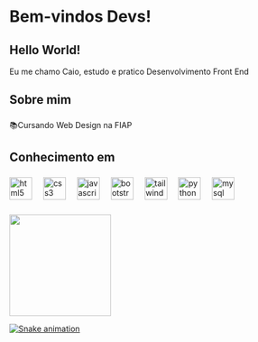 <h1>Bem-vindos Devs!</h1>

###

<h2>Hello World!</h2>
<p>Eu me chamo Caio, estudo e pratico Desenvolvimento Front End</p>

###

<h2>Sobre mim</h2>

###

<p>📚Cursando Web Design na FIAP</p>

###

<h2>Conhecimento em</h2>

###

<div>
  <img src="https://cdn.jsdelivr.net/gh/devicons/devicon/icons/html5/html5-original.svg" height="40" alt="html5 logo"/>
  <img width="12"/>
  <img src="https://cdn.jsdelivr.net/gh/devicons/devicon/icons/css3/css3-original.svg" height="40" alt="css3 logo"/>
  <img width="12"/>
  <img src="https://cdn.jsdelivr.net/gh/devicons/devicon/icons/javascript/javascript-original.svg" height="40" alt="javascript logo"/>
  <img width="12"/>
  <img src="https://cdn.jsdelivr.net/gh/devicons/devicon/icons/bootstrap/bootstrap-original.svg" height="40" alt="bootstrap logo"/>
  <img width="12"/>
  <img src="https://cdn.jsdelivr.net/gh/devicons/devicon@latest/icons/tailwindcss/tailwindcss-original.svg" height="40" alt="tailwindcss logo"/>
  <img width="12"/>
  <img src="https://cdn.jsdelivr.net/gh/devicons/devicon/icons/python/python-original.svg" height="40" alt="python logo"/>
  <img width="12"/>
  <img src="https://cdn.jsdelivr.net/gh/devicons/devicon/icons/mysql/mysql-original.svg" height="40" alt="mysql logo"/>
  <img width="12"/>
</div>

###

<div>
  <a href="https://github.com/yKaayo">
  <img loading="lazy" height="180em" src="https://github-readme-stats.vercel.app/api/top-langs/?username=yKaayo&layout=compact&langs_count=7&theme=dracula"/>
</div>

![Snake animation](https://github.com/yKaayo/yKaayo/blob/output/github-contribution-grid-snake.svg)
